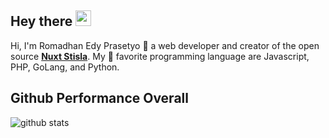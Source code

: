 ## Hey there <img src="https://d1j8pt39hxlh3d.cloudfront.net/uploads/beaming_face_with_smiling_eyes_256_2.gif" width="25px">

Hi, I'm Romadhan Edy Prasetyo 👨 a web developer and creator of the open source <a href="https://github.com/nuxt-stisla"><b>Nuxt Stisla</b></a>. My 💚 favorite programming language are Javascript, PHP, GoLang, and Python.

## Github Performance Overall

![github stats](https://github-readme-stats.vercel.app/api?username=dyprast&show_icons=true&theme=tokyonight)

